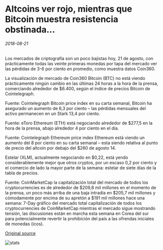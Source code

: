 # Altcoins ver rojo, mientras que Bitcoin muestra resistencia obstinada...

###### 2018-08-21

Los mercados de criptografía son un poco bajistas hoy, 21 de agosto, con prácticamente todas las veinte primeras monedas por tapa del mercado ver las pérdidas de 3-6 por ciento en promedio, como muestra datos Coin360.

La visualización de mercado de Coin360 Bitcoin (BTC) no está viendo prácticamente ningún cambio en las últimas 24 horas a la hora de la prensa, comerciando alrededor de $6.400, según el índice de precios Bitcoin de Cointelegraph.

Fuente: Cointelegraph Bitcoin price index en su carta semanal, Bitcoin ha asegurado un aumento de 6,3 por ciento – las pérdidas mensuales del activo permanecen en un Stark 13,4 por ciento.

Fuente: eToro Ethereum (ETH) está negociando alrededor de $277,5 en la hora de la prensa, abajo alrededor 4 por ciento en el día.

Fuente: Cointelegraph Ethereum price index Ethereum está viendo un aumento del 8 por ciento en su carta semanal – esta siendo relativa al punto de precio del altcoin por debajo del $260 de agosto 14.

Estelar (XLM), actualmente negociando en $0,22, está yendo considerablemente mejor que otros cryptos, por un escaso 0,2 por ciento y el comercio de lado la mayor parte de la semana: estelar de siete días de la tabla de precios.

Fuente: CoinMarketCap la capitalización total del mercado de todos los cryptocurrencies es de alrededor de $209,8 mil millones en el momento de la prensa, un poco más arriba de una baja intradía en $205,7 mil millones y cómodamente por encima de su apretón a $191 mil millones hace una semana: 7-Day gráfico del mercado total capitalización de todos los cryptocurrencies de CoinMarketCap mientras el mercado sigue mostrando tensión, las discusiones están en marcha esta semana en Corea del sur para potencialmente revertir la prohibición del país a las ofrendas iniciales de monedas (icos).

[Original source](https://cointelegraph.com/news/altcoins-see-red-while-bitcoin-shows-dogged-resilience)

![stats](https://c.statcounter.com/11760860/0/a89fa40b/1/ "stats")